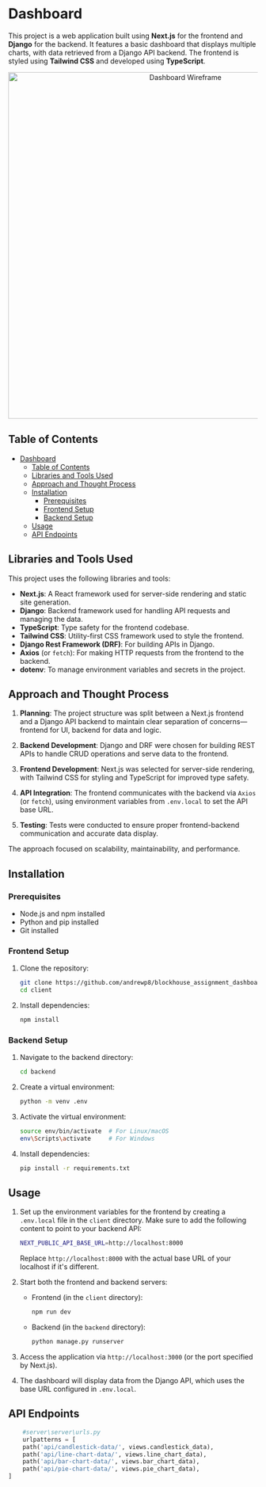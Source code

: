 # Dashboard

This project is a web application built using **Next.js** for the frontend and **Django** for the backend. It features a basic dashboard that displays multiple charts, with data retrieved from a Django API backend. The frontend is styled using **Tailwind CSS** and developed using **TypeScript**.

<p align="center" width="100%">
     <img alt="Dashboard Wireframe" width="700px" src="https://github.com/user-attachments/assets/86a1a6f0-dcc8-484f-a159-e55d6d5a1276" />
</p>

## Table of Contents

- [Dashboard](#dashboard)
  - [Table of Contents](#table-of-contents)
  - [Libraries and Tools Used](#libraries-and-tools-used)
  - [Approach and Thought Process](#approach-and-thought-process)
  - [Installation](#installation)
    - [Prerequisites](#prerequisites)
    - [Frontend Setup](#frontend-setup)
    - [Backend Setup](#backend-setup)
  - [Usage](#usage)
  - [API Endpoints](#api-endpoints)

## Libraries and Tools Used

This project uses the following libraries and tools:

- **Next.js**: A React framework used for server-side rendering and static site generation.
- **Django**: Backend framework used for handling API requests and managing the data.
- **TypeScript**: Type safety for the frontend codebase.
- **Tailwind CSS**: Utility-first CSS framework used to style the frontend.
- **Django Rest Framework (DRF)**: For building APIs in Django.
- **Axios** (or `fetch`): For making HTTP requests from the frontend to the backend.
- **dotenv**: To manage environment variables and secrets in the project.

## Approach and Thought Process

1. **Planning**: The project structure was split between a Next.js frontend and a Django API backend to maintain clear separation of concerns—frontend for UI, backend for data and logic.

2. **Backend Development**: Django and DRF were chosen for building REST APIs to handle CRUD operations and serve data to the frontend.

3. **Frontend Development**: Next.js was selected for server-side rendering, with Tailwind CSS for styling and TypeScript for improved type safety.

4. **API Integration**: The frontend communicates with the backend via `Axios` (or `fetch`), using environment variables from `.env.local` to set the API base URL.

5. **Testing**: Tests were conducted to ensure proper frontend-backend communication and accurate data display.

The approach focused on scalability, maintainability, and performance.

## Installation

### Prerequisites

- Node.js and npm installed
- Python and pip installed
- Git installed

### Frontend Setup

1. Clone the repository:

   ```bash
   git clone https://github.com/andrewp8/blockhouse_assignment_dashboard.git
   cd client
   ```

2. Install dependencies:

   ```bash
   npm install
   ```

### Backend Setup

1. Navigate to the backend directory:

   ```bash
   cd backend
   ```

2. Create a virtual environment:

   ```bash
   python -m venv .env
   ```

3. Activate the virtual environment:

   ```bash
   source env/bin/activate  # For Linux/macOS
   env\Scripts\activate     # For Windows
   ```

4. Install dependencies:

   ```bash
   pip install -r requirements.txt
   ```

## Usage

1. Set up the environment variables for the frontend by creating a `.env.local` file in the `client` directory. Make sure to add the following content to point to your backend API:

   ```bash
   NEXT_PUBLIC_API_BASE_URL=http://localhost:8000
   ```

   Replace `http://localhost:8000` with the actual base URL of your localhost if it's different.

2. Start both the frontend and backend servers:
   - Frontend (in the `client` directory):

     ```bash
     npm run dev
     ```

   - Backend (in the `backend` directory):

     ```bash
     python manage.py runserver
     ```

3. Access the application via `http://localhost:3000` (or the port specified by Next.js).
4. The dashboard will display data from the Django API, which uses the base URL configured in `.env.local`.

## API Endpoints
```py
    #server\server\urls.py
    urlpatterns = [
    path('api/candlestick-data/', views.candlestick_data),
    path('api/line-chart-data/', views.line_chart_data),
    path('api/bar-chart-data/', views.bar_chart_data),
    path('api/pie-chart-data/', views.pie_chart_data),
]
```
